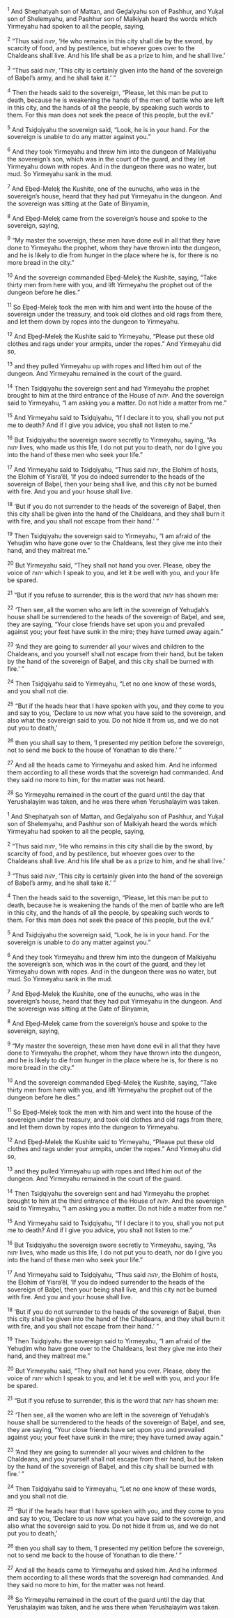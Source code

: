 <sup>1</sup> And Shephatyah son of Mattan, and Geḏalyahu son of Pashhur, and Yuḵal son of Shelemyahu, and Pashhur son of Malkiyah heard the words which Yirmeyahu had spoken to all the people, saying,

<sup>2</sup> “Thus said יהוה, ‘He who remains in this city shall die by the sword, by scarcity of food, and by pestilence, but whoever goes over to the Chaldeans shall live. And his life shall be as a prize to him, and he shall live.’

<sup>3</sup> “Thus said יהוה, ‘This city is certainly given into the hand of the sovereign of Baḇel’s army, and he shall take it.’ ”

<sup>4</sup> Then the heads said to the sovereign, “Please, let this man be put to death, because he is weakening the hands of the men of battle who are left in this city, and the hands of all the people, by speaking such words to them. For this man does not seek the peace of this people, but the evil.”

<sup>5</sup> And Tsiḏqiyahu the sovereign said, “Look, he is in your hand. For the sovereign is unable to do any matter against you.”

<sup>6</sup> And they took Yirmeyahu and threw him into the dungeon of Malkiyahu the sovereign’s son, which was in the court of the guard, and they let Yirmeyahu down with ropes. And in the dungeon there was no water, but mud. So Yirmeyahu sank in the mud.

<sup>7</sup> And Eḇeḏ-Meleḵ the Kushite, one of the eunuchs, who was in the sovereign’s house, heard that they had put Yirmeyahu in the dungeon. And the sovereign was sitting at the Gate of Binyamin,

<sup>8</sup> And Eḇeḏ-Meleḵ came from the sovereign’s house and spoke to the sovereign, saying,

<sup>9</sup> “My master the sovereign, these men have done evil in all that they have done to Yirmeyahu the prophet, whom they have thrown into the dungeon, and he is likely to die from hunger in the place where he is, for there is no more bread in the city.”

<sup>10</sup> And the sovereign commanded Eḇeḏ-Meleḵ the Kushite, saying, “Take thirty men from here with you, and lift Yirmeyahu the prophet out of the dungeon before he dies.”

<sup>11</sup> So Eḇeḏ-Meleḵ took the men with him and went into the house of the sovereign under the treasury, and took old clothes and old rags from there, and let them down by ropes into the dungeon to Yirmeyahu.

<sup>12</sup> And Eḇeḏ-Meleḵ the Kushite said to Yirmeyahu, “Please put these old clothes and rags under your armpits, under the ropes.” And Yirmeyahu did so,

<sup>13</sup> and they pulled Yirmeyahu up with ropes and lifted him out of the dungeon. And Yirmeyahu remained in the court of the guard.

<sup>14</sup> Then Tsiḏqiyahu the sovereign sent and had Yirmeyahu the prophet brought to him at the third entrance of the House of יהוה. And the sovereign said to Yirmeyahu, “I am asking you a matter. Do not hide a matter from me.”

<sup>15</sup> And Yirmeyahu said to Tsiḏqiyahu, “If I declare it to you, shall you not put me to death? And if I give you advice, you shall not listen to me.”

<sup>16</sup> But Tsiḏqiyahu the sovereign swore secretly to Yirmeyahu, saying, “As יהוה lives, who made us this life, I do not put you to death, nor do I give you into the hand of these men who seek your life.”

<sup>17</sup> And Yirmeyahu said to Tsiḏqiyahu, “Thus said יהוה, the Elohim of hosts, the Elohim of Yisra’ĕl, ‘If you do indeed surrender to the heads of the sovereign of Baḇel, then your being shall live, and this city not be burned with fire. And you and your house shall live.

<sup>18</sup> ‘But if you do not surrender to the heads of the sovereign of Baḇel, then this city shall be given into the hand of the Chaldeans, and they shall burn it with fire, and you shall not escape from their hand.’ ”

<sup>19</sup> Then Tsiḏqiyahu the sovereign said to Yirmeyahu, “I am afraid of the Yehuḏim who have gone over to the Chaldeans, lest they give me into their hand, and they maltreat me.”

<sup>20</sup> But Yirmeyahu said, “They shall not hand you over. Please, obey the voice of יהוה which I speak to you, and let it be well with you, and your life be spared.

<sup>21</sup> “But if you refuse to surrender, this is the word that יהוה has shown me:

<sup>22</sup> ‘Then see, all the women who are left in the sovereign of Yehuḏah’s house shall be surrendered to the heads of the sovereign of Baḇel, and see, they are saying, “Your close friends have set upon you and prevailed against you; your feet have sunk in the mire; they have turned away again.”

<sup>23</sup> ‘And they are going to surrender all your wives and children to the Chaldeans, and you yourself shall not escape from their hand, but be taken by the hand of the sovereign of Baḇel, and this city shall be burned with fire.’ ”

<sup>24</sup> Then Tsiḏqiyahu said to Yirmeyahu, “Let no one know of these words, and you shall not die.

<sup>25</sup> “But if the heads hear that I have spoken with you, and they come to you and say to you, ‘Declare to us now what you have said to the sovereign, and also what the sovereign said to you. Do not hide it from us, and we do not put you to death,’

<sup>26</sup> then you shall say to them, ‘I presented my petition before the sovereign, not to send me back to the house of Yonathan to die there.’ ”

<sup>27</sup> And all the heads came to Yirmeyahu and asked him. And he informed them according to all these words that the sovereign had commanded. And they said no more to him, for the matter was not heard.

<sup>28</sup> So Yirmeyahu remained in the court of the guard until the day that Yerushalayim was taken, and he was there when Yerushalayim was taken.

<sup>1</sup> And Shephatyah son of Mattan, and Geḏalyahu son of Pashhur, and Yuḵal son of Shelemyahu, and Pashhur son of Malkiyah heard the words which Yirmeyahu had spoken to all the people, saying,

<sup>2</sup> “Thus said יהוה, ‘He who remains in this city shall die by the sword, by scarcity of food, and by pestilence, but whoever goes over to the Chaldeans shall live. And his life shall be as a prize to him, and he shall live.’

<sup>3</sup> “Thus said יהוה, ‘This city is certainly given into the hand of the sovereign of Baḇel’s army, and he shall take it.’ ”

<sup>4</sup> Then the heads said to the sovereign, “Please, let this man be put to death, because he is weakening the hands of the men of battle who are left in this city, and the hands of all the people, by speaking such words to them. For this man does not seek the peace of this people, but the evil.”

<sup>5</sup> And Tsiḏqiyahu the sovereign said, “Look, he is in your hand. For the sovereign is unable to do any matter against you.”

<sup>6</sup> And they took Yirmeyahu and threw him into the dungeon of Malkiyahu the sovereign’s son, which was in the court of the guard, and they let Yirmeyahu down with ropes. And in the dungeon there was no water, but mud. So Yirmeyahu sank in the mud.

<sup>7</sup> And Eḇeḏ-Meleḵ the Kushite, one of the eunuchs, who was in the sovereign’s house, heard that they had put Yirmeyahu in the dungeon. And the sovereign was sitting at the Gate of Binyamin,

<sup>8</sup> And Eḇeḏ-Meleḵ came from the sovereign’s house and spoke to the sovereign, saying,

<sup>9</sup> “My master the sovereign, these men have done evil in all that they have done to Yirmeyahu the prophet, whom they have thrown into the dungeon, and he is likely to die from hunger in the place where he is, for there is no more bread in the city.”

<sup>10</sup> And the sovereign commanded Eḇeḏ-Meleḵ the Kushite, saying, “Take thirty men from here with you, and lift Yirmeyahu the prophet out of the dungeon before he dies.”

<sup>11</sup> So Eḇeḏ-Meleḵ took the men with him and went into the house of the sovereign under the treasury, and took old clothes and old rags from there, and let them down by ropes into the dungeon to Yirmeyahu.

<sup>12</sup> And Eḇeḏ-Meleḵ the Kushite said to Yirmeyahu, “Please put these old clothes and rags under your armpits, under the ropes.” And Yirmeyahu did so,

<sup>13</sup> and they pulled Yirmeyahu up with ropes and lifted him out of the dungeon. And Yirmeyahu remained in the court of the guard.

<sup>14</sup> Then Tsiḏqiyahu the sovereign sent and had Yirmeyahu the prophet brought to him at the third entrance of the House of יהוה. And the sovereign said to Yirmeyahu, “I am asking you a matter. Do not hide a matter from me.”

<sup>15</sup> And Yirmeyahu said to Tsiḏqiyahu, “If I declare it to you, shall you not put me to death? And if I give you advice, you shall not listen to me.”

<sup>16</sup> But Tsiḏqiyahu the sovereign swore secretly to Yirmeyahu, saying, “As יהוה lives, who made us this life, I do not put you to death, nor do I give you into the hand of these men who seek your life.”

<sup>17</sup> And Yirmeyahu said to Tsiḏqiyahu, “Thus said יהוה, the Elohim of hosts, the Elohim of Yisra’ĕl, ‘If you do indeed surrender to the heads of the sovereign of Baḇel, then your being shall live, and this city not be burned with fire. And you and your house shall live.

<sup>18</sup> ‘But if you do not surrender to the heads of the sovereign of Baḇel, then this city shall be given into the hand of the Chaldeans, and they shall burn it with fire, and you shall not escape from their hand.’ ”

<sup>19</sup> Then Tsiḏqiyahu the sovereign said to Yirmeyahu, “I am afraid of the Yehuḏim who have gone over to the Chaldeans, lest they give me into their hand, and they maltreat me.”

<sup>20</sup> But Yirmeyahu said, “They shall not hand you over. Please, obey the voice of יהוה which I speak to you, and let it be well with you, and your life be spared.

<sup>21</sup> “But if you refuse to surrender, this is the word that יהוה has shown me:

<sup>22</sup> ‘Then see, all the women who are left in the sovereign of Yehuḏah’s house shall be surrendered to the heads of the sovereign of Baḇel, and see, they are saying, “Your close friends have set upon you and prevailed against you; your feet have sunk in the mire; they have turned away again.”

<sup>23</sup> ‘And they are going to surrender all your wives and children to the Chaldeans, and you yourself shall not escape from their hand, but be taken by the hand of the sovereign of Baḇel, and this city shall be burned with fire.’ ”

<sup>24</sup> Then Tsiḏqiyahu said to Yirmeyahu, “Let no one know of these words, and you shall not die.

<sup>25</sup> “But if the heads hear that I have spoken with you, and they come to you and say to you, ‘Declare to us now what you have said to the sovereign, and also what the sovereign said to you. Do not hide it from us, and we do not put you to death,’

<sup>26</sup> then you shall say to them, ‘I presented my petition before the sovereign, not to send me back to the house of Yonathan to die there.’ ”

<sup>27</sup> And all the heads came to Yirmeyahu and asked him. And he informed them according to all these words that the sovereign had commanded. And they said no more to him, for the matter was not heard.

<sup>28</sup> So Yirmeyahu remained in the court of the guard until the day that Yerushalayim was taken, and he was there when Yerushalayim was taken.

